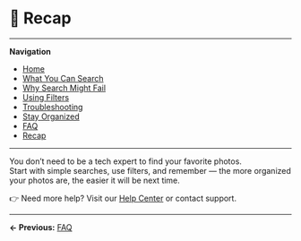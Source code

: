 # 📌 Recap

---
**Navigation**
- [Home](index.md)
- [What You Can Search](what-you-can-search.md)
- [Why Search Might Fail](why-search-fails.md)
- [Using Filters](filters.md)
- [Troubleshooting](troubleshooting.md)
- [Stay Organized](stay-organized.md)
- [FAQ](faq.md)
- [Recap](recap.md)

---

You don’t need to be a tech expert to find your favorite photos.  
Start with simple searches, use filters, and remember — the more organized your photos are, the easier it will be next time.  

👉 Need more help? Visit our [Help Center](#) or contact support.

---
**← Previous:** [FAQ](faq.md)
